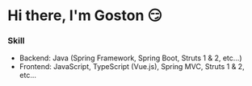 # Hi there, I'm Goston 😏

### Skill

- Backend: Java (Spring Framework, Spring Boot, Struts 1 & 2, etc...)
- Frontend: JavaScript, TypeScript (Vue.js), Spring MVC, Struts 1 & 2, etc...
